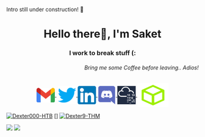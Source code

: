 Intro still under construction! :eyes:

<h1 align="center">Hello there👋, I'm Saket</h1>
<h3 align="center">I work to break stuff (:</h3>
<h6 align="right">Bring me some Coffee before leaving.. Adios!</h6>

<p align="center">
   <a href="mailto:saket.sp07@gmail.com" target="_blank" style='margin-right:4px'>
    <img align="center" src="https://github.com/dexter-11/dexter-11/blob/main/assets/1024px-Gmail_icon_(2020).svg.png" alt="dexter" width="48px" height="38px" />
  </a>
  <a href="https://twitter.com/saket_ZGV4dGVy" target="_blank">
    <img align="center" src="https://github.com/dexter-11/dexter-11/blob/main/assets/twitter.svg" alt="dexter" width="48px" height="48px" />
  </a>
  <a href="https://www.linkedin.com/in/pandey-saket" target="_blank">
    <img align="center" src="https://github.com/dexter-11/dexter-11/blob/main/assets/174857.png" alt="dexter" width="48px" height="48px" />
  </a>
  <a href="https://discord.com/users/Dexter#8860" target="_blank">
    <img align="center" src="https://github.com/dexter-11/dexter-11/blob/main/assets/discord.svg" alt="dexter" width="48px" height="48px" />
  </a>  
    <a href="https://tryhackme.com/p/Dexter9" target="_blank">
    <img align="center" src="https://github.com/dexter-11/dexter-11/blob/main/assets/56fd5d06741cdaeb837741bda72deef9.png" alt="dexter" width="48px" height="48px" />
  </a>
    <a href="https://www.hackthebox.eu/home/users/profile/229097" target="_blank">
    <img align="center" src="https://github.com/dexter-11/dexter-11/blob/main/assets/Cube-Icon_RGB_BRC-Site-300.png" alt="dexter" width="82px" height="64px" />
  </a>
</p>

[ ![Dexter000-HTB](https://www.hackthebox.eu/badge/image/229097)](https://www.hackthebox.eu/home/users/profile/229097)
[]
[ <img src="https://tryhackme-badges.s3.amazonaws.com/Dexter9.png" alt="Dexter9-THM">](https://tryhackme.com/p/Dexter9)

<img width="38%" src="https://github-readme-stats.vercel.app/api/top-langs/?username=dexter-11&layout=compact&theme=tokyonight&custom_title=Top%20Languages">
<img width="38%" src="https://github-readme-stats.vercel.app/api?username=dexter-11&show_icons=true&theme=gotham">

<!--

https://github.com/kautukkundan/Awesome-Profile-README-templates/tree/master/multimedia


**dexter-11/dexter-11** is a ✨ _special_ ✨ repository because its `README.md` (this file) appears on your GitHub profile.

Here are some ideas to get you started:

- 🔭 I’m currently working on ...
- 🌱 I’m currently learning ...
- 👯 I’m looking to collaborate on ...
- 🤔 I’m looking for help with ...
- 💬 Ask me about ...
- 📫 How to reach me: ...
- 😄 Pronouns: ...
- ⚡ Fun fact: ...
---
![karma's github stats](https://github-readme-stats.vercel.app/api?username=karma9874&show_icons=true&theme=gotham)
<img width="38%" src="https://github-readme-stats.vercel.app/api/top-langs/?username=sonichigo&layout=compact&theme=tokyonight&custom_title=Top%20Languages">

<a href="https://ctftime.org/user/88888"><img src="https://github.com/dexter-11/dexter-11/tree/main/assets/ctftime.ico" width="30px" alt="ctftime"></a> &nbsp; &nbsp;
<a href="https://karma9874.github.io"><img src="https://github.com/dexter-11/dexter-11/tree/main/assets/home.svg" width="30px" alt="site"></a> &nbsp; &nbsp;
-->



